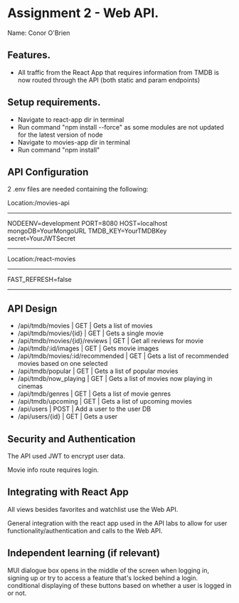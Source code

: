 # Assignment 2 - Web API.

Name: Conor O'Brien

## Features.

 + All traffic from the React App that requires information from TMDB is now routed through the API (both static and param endpoints)

## Setup requirements.

 - Navigate to react-app dir in terminal
 - Run command "npm install --force" as some modules are not updated for the latest version of node
 - Navigate to movies-app dir in terminal
 - Run command "npm install"

## API Configuration

2 .env files are needed containing the following:


Location:/movies-api
______________________
NODEENV=development
PORT=8080
HOST=localhost
mongoDB=YourMongoURL
TMDB_KEY=YourTMDBKey
secret=YourJWTSecret
______________________

Location:/react-movies
______________________
FAST_REFRESH=false
______________________


## API Design

- /api/tmdb/movies | GET | Gets a list of movies 
- /api/tmdb/movies/{id} | GET | Gets a single movie 
- /api/tmdb/movies/{id}/reviews | GET | Get all reviews for movie 
- /api/tmdb/:id/images  | GET | Gets movie images
- /api/tmdb/movies/:id/recommended | GET | Gets a list of recommended movies based on one selected
- /api/tmdb/popular | GET | Gets a list of popular movies
- /api/tmdb/now_playing | GET | Gets a list of movies now playing in cinemas
- /api/tmdb/genres | GET | Gets a list of movie genres
- /api/tmdb/upcoming | GET | Gets a list of upcoming movies
- /api/users | POST | Add a user to the user DB
- /api/users/{id} | GET | Gets a user

## Security and Authentication

The API used JWT to encrypt user data.

Movie info route requires login.

## Integrating with React App

All views besides favorites and watchlist use the Web API.

General integration with the react app used in the API labs to allow for user functionality/authentication and calls to the Web API.

## Independent learning (if relevant)

MUI dialogue box opens in the middle of the screen when logging in, signing up or try to access a feature that's locked behind a login.
conditional displaying of these buttons based on whether a user is logged in or not.